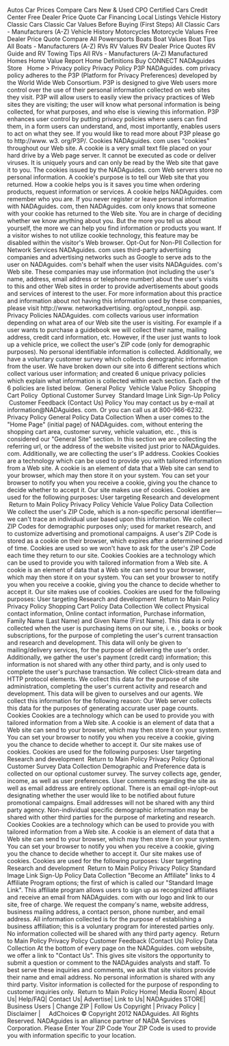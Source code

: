 Autos Car Prices Compare Cars New & Used CPO Certified Cars Credit Center Free Dealer Price Quote Car Financing Local Listings Vehicle History Classic Cars Classic Car Values Before Buying (First Steps) All Classic Cars - Manufacturers (A-Z) Vehicle History Motorcycles Motorcycle Values Free Dealer Price Quote Compare All Powersports Boats Boat Values Boat Tips All Boats - Manufacturers (A-Z) RVs RV Values RV Dealer Price Quotes RV Guide and RV Towing Tips All RVs - Manufacturers (A-Z) Manufactured Homes Home Value Report Home Definitions Buy CONNECT NADAguides Store   Home > Privacy policy Privacy Policy P3P NADAguides. com privacy policy adheres to the P3P (Platform for Privacy Preferences) developed by the World Wide Web Consortium. P3P is designed to give Web users more control over the use of their personal information collected on web sites they visit. P3P will allow users to easily view the privacy practices of Web sites they are visiting; the user will know what personal information is being collected, for what purposes, and who else is viewing this information. P3P enhances user control by putting privacy policies where users can find them, in a form users can understand, and, most importantly, enables users to act on what they see. If you would like to read more about P3P please go to http://www. w3. org/P3P/. Cookies NADAguides. com uses "cookies" throughout our Web site. A cookie is a very small text file placed on your hard drive by a Web page server. It cannot be executed as code or deliver viruses. It is uniquely yours and can only be read by the Web site that gave it to you. The cookies issued by the NADAguides. com Web servers store no personal information. A cookie's purpose is to tell our Web site that you returned. How a cookie helps you is it saves you time when ordering products, request information or services. A cookie helps NADAguides. com remember who you are. If you never register or leave personal information with NADAguides. com, then NADAguides. com only knows that someone with your cookie has returned to the Web site. You are in charge of deciding whether we know anything about you. But the more you tell us about yourself, the more we can help you find information or products you want. If a visitor wishes to not utilize cookie technology, this feature may be disabled within the visitor's Web browser. Opt-Out for Non-PII Collection for Network Services NADAguides. com uses third-party advertising companies and advertising networks such as Google to serve ads to the user on NADAguides. com's behalf when the user visits NADAguides. com's Web site. These companies may use information (not including the user's name, address, email address or telephone number) about the user's visits to this and other Web sites in order to provide advertisements about goods and services of interest to the user. For more information about this practice and information about not having this information used by these companies, please visit http://www. networkadvertising. org/optout\_nonppii. asp. Privacy Policies NADAguides. com collects various user information depending on what area of our Web site the user is visiting. For example if a user wants to purchase a guidebook we will collect their name, mailing address, credit card information, etc. However, if the user just wants to look up a vehicle price, we collect the user's ZIP code (only for demographic purposes). No personal identifiable information is collected. Additionally, we have a voluntary customer survey which collects demographic information from the user. We have broken down our site into 6 different sections which collect various user information; and created 6 unique privacy policies which explain what information is collected within each section. Each of the 6 policies are listed below.  General Policy  Vehicle Value Policy  Shopping Cart Policy  Optional Customer Survey  Standard Image Link Sign-Up Policy  Customer Feedback (Contact Us) Policy You may contact us by e-mail at information@NADAguides. com. Or you can call us at 800-966-6232. Privacy Policy General Policy Data Collection When a user comes to the "Home Page" (initial page) of NADAguides. com, without entering the shopping cart area, customer survey, vehicle valuation, etc. , this is considered our "General Site" section. In this section we are collecting the referring url, or the address of the website visited just prior to NADAguides. com. Additionally, we are collecting the user's IP address. Cookies Cookies are a technology which can be used to provide you with tailored information from a Web site. A cookie is an element of data that a Web site can send to your browser, which may then store it on your system. You can set your browser to notify you when you receive a cookie, giving you the chance to decide whether to accept it. Our site makes use of cookies. Cookies are used for the following purposes: User targeting Research and development  Return to Main Policy Privacy Policy Vehicle Value Policy Data Collection We collect the user's ZIP Code, which is a non-specific personal identifier—we can't trace an individual user based upon this information. We collect ZIP Codes for demographic purposes only; used for market research, and to customize advertising and promotional campaigns. A user's ZIP Code is stored as a cookie on their browser, which expires after a determined period of time. Cookies are used so we won't have to ask for the user's ZIP Code each time they return to our site. Cookies Cookies are a technology which can be used to provide you with tailored information from a Web site. A cookie is an element of data that a Web site can send to your browser, which may then store it on your system. You can set your browser to notify you when you receive a cookie, giving you the chance to decide whether to accept it. Our site makes use of cookies. Cookies are used for the following purposes: User targeting Research and development  Return to Main Policy Privacy Policy Shopping Cart Policy Data Collection We collect Physical contact information, Online contact information, Purchase information, Family Name (Last Name) and Given Name (First Name). This data is only collected when the user is purchasing items on our site, i. e. , books or book subscriptions, for the purpose of completing the user's current transaction and research and development. This data will only be given to mailing/delivery services, for the purpose of delivering the user's order. Additionally, we gather the user's payment (credit card) information; this information is not shared with any other third party, and is only used to complete the user's purchase transaction. We collect Click-stream data and HTTP protocol elements. We collect this data for the purpose of site administration, completing the user's current activity and research and development. This data will be given to ourselves and our agents. We collect this information for the following reason: Our Web server collects this data for the purposes of generating accurate user page counts. Cookies Cookies are a technology which can be used to provide you with tailored information from a Web site. A cookie is an element of data that a Web site can send to your browser, which may then store it on your system. You can set your browser to notify you when you receive a cookie, giving you the chance to decide whether to accept it. Our site makes use of cookies. Cookies are used for the following purposes: User targeting Research and development  Return to Main Policy Privacy Policy Optional Customer Survey Data Collection Demographic and Preference data is collected on our optional customer survey. The survey collects age, gender, income, as well as user preferences. User comments regarding the site as well as email address are entirely optional. There is an email opt-in/opt-out designating whether the user would like to be notified about future promotional campaigns. Email addresses will not be shared with any third party agency. Non-individual specific demographic information may be shared with other third parties for the purpose of marketing and research. Cookies Cookies are a technology which can be used to provide you with tailored information from a Web site. A cookie is an element of data that a Web site can send to your browser, which may then store it on your system. You can set your browser to notify you when you receive a cookie, giving you the chance to decide whether to accept it. Our site makes use of cookies. Cookies are used for the following purposes: User targeting Research and development  Return to Main Policy Privacy Policy Standard Image Link Sign-Up Policy Data Collection "Become an Affiliate" links to 4 Affiliate Program options; the first of which is called our "Standard Image Link". This affiliate program allows users to sign up as recognized affiliates and receive an email from NADAguides. com with our logo and link to our site, free of charge. We request the company's name, website address, business mailing address, a contact person, phone number, and email address. All information collected is for the purpose of establishing a business affiliation; this is a voluntary program for interested parties only. No information collected will be shared with any third party agency.  Return to Main Policy Privacy Policy Customer Feedback (Contact Us) Policy Data Collection At the bottom of every page on the NADAguides. com website, we offer a link to "Contact Us". This gives site visitors the opportunity to submit a question or comment to the NADAguides analysts and staff. To best serve these inquiries and comments, we ask that site visitors provide their name and email address. No personal information is shared with any third party. Visitor information is collected for the purpose of responding to customer inquiries only.  Return to Main Policy Home| Media Room| About Us| Help/FAQ| Contact Us| Advertise| Link to Us| NADAguides STORE| Business Users | Change ZIP | Follow Us Copyright | Privacy Policy | Disclaimer |     AdChoices © Copyright 2012 NADAguides. All Rights Reserved. NADAguides is an alliance partner of NADA Services Corporation. Please Enter Your ZIP Code Your ZIP Code is used to provide you with information specific to your location.